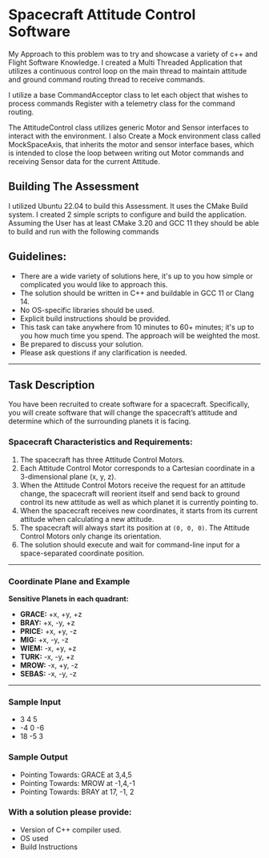 # Spacecraft Attitude Control Software

My Approach to this problem was to try and showcase a variety of c++ and Flight Software Knowledge.
I created a Multi Threaded Application that utilizes a continuous control loop on the main thread 
to maintain attitude and ground command routing thread to receive commands.

I utilize a base CommandAcceptor class to let each object that wishes to process commands Register with a telemetry class for the command routing.

The AttitudeControl class utilizes generic Motor and Sensor interfaces to interact with the environment. I also Create a Mock environment class called MockSpaceAxis, that inherits the motor and sensor interface bases, which is intended to close the loop between writing out Motor commands and receiving Sensor data for the current Attitude.

## Building The Assessment
I utilized Ubuntu 22.04 to build this Assessment. It uses the CMake Build system. I created 2 simple scripts to configure and build the application. Assuming the User has at least CMake 3.20 and GCC 11 they should be able to build and run with the following commands

## Guidelines:

- There are a wide variety of solutions here, it's up to you how simple or complicated you would like to approach this.
- The solution should be written in C++ and buildable in GCC 11 or Clang 14.
- No OS-specific libraries should be used.
- Explicit build instructions should be provided.
- This task can take anywhere from 10 minutes to 60+ minutes; it's up to you how much time you spend. The approach will be weighted the most.
- Be prepared to discuss your solution.
- Please ask questions if any clarification is needed.

---

## Task Description

You have been recruited to create software for a spacecraft. Specifically, you will create software that will change the spacecraft’s attitude and determine which of the surrounding planets it is facing.

### Spacecraft Characteristics and Requirements:
1. The spacecraft has three Attitude Control Motors.
2. Each Attitude Control Motor corresponds to a Cartesian coordinate in a 3-dimensional plane (x, y, z).
3. When the Attitude Control Motors receive the request for an attitude change, the spacecraft will reorient itself and send back to ground control its new attitude as well as which planet it is currently pointing to.
4. When the spacecraft receives new coordinates, it starts from its current attitude when calculating a new attitude.
5. The spacecraft will always start its position at `(0, 0, 0)`. The Attitude Control Motors only change its orientation.
6. The solution should execute and wait for command-line input for a space-separated coordinate position.

---

### Coordinate Plane and Example

**Sensitive Planets in each quadrant:**
- **GRACE:** +x, +y, +z
- **BRAY:** +x, -y, +z
- **PRICE:** +x, +y, -z
- **MIG:** +x, -y, -z
- **WIEM:** -x, +y, +z
- **TURK:** -x, -y, +z
- **MROW:** -x, +y, -z
- **SEBAS:** -x, -y, -z

---

### Sample Input
- 3 4 5
- -4 0 -6
- 18 -5 3

### Sample Output
- Pointing Towards: GRACE at 3,4,5
- Pointing Towards: MROW at -1,4,-1
- Pointing Towards: BRAY at 17, -1, 2

### With a solution please provide:
- Version of C++ compiler used.
- OS used
- Build Instructions
